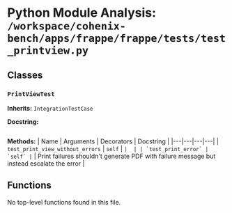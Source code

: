 # Python Module Analysis: `/workspace/cohenix-bench/apps/frappe/frappe/tests/test_printview.py`

## Classes

### `PrintViewTest`
**Inherits:** `IntegrationTestCase`


**Docstring:**
```

```

**Methods:**
| Name | Arguments | Decorators | Docstring |
|---|---|---|---|
| `test_print_view_without_errors` | `self` | `` |  |
| `test_print_error` | `self` | `` | Print failures shouldn't generate PDF with failure message but instead escalate the error |





## Functions

No top-level functions found in this file.

